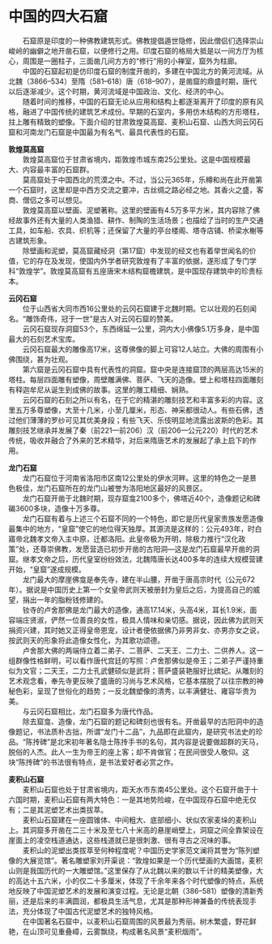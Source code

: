 # 中国的四大石窟  

&emsp;&emsp;石窟原是印度的一种佛教建筑形式。佛教提倡遁世隐修，因此僧侣们选择崇山峻岭的幽僻之地开凿石窟，以便修行之用。印度石窟的格局大抵是以一间方厅为核心，周围是一圈柱子，三面凿几间方方的“修行”用的小禅室，窟外为柱廊。  
&emsp;&emsp;中国的石窟起初是仿印度石窟的制度开凿的，多建在中国北方的黄河流域。从北魏（3866–534）至隋（581–618）唐（618–907），是凿窟的鼎盛时期，唐代以后逐渐减少。这个时期，黄河流域是中国政治、文化、经济的中心。  
&emsp;&emsp;随着时间的推移，中国的石窟无论从应用和结构上都逐渐离开了印度的原有风格，融进了中国传统的建筑艺术成份。早期的石室内，多用仿木结构的方形塔柱，拄上雕有精致的塑像。下面介绍的甘肃敦煌莫高窟、麦积山石窟、山西大同云冈石窟和河南龙门石窟是中国最为有名气、最具代表性的石窟。  

**敦煌莫高窟**  
&emsp;&emsp;敦煌莫高窟位于甘肃省境内，距敦煌市城东南25公里处。这是中国规模最大、内容最丰富的石窟群。  
&emsp;&emsp;莫高窟处于中国西北的荒漠之中。不过，当公元365年，乐樽和尚在此开凿第一个石窟时，这里却是中西方交流之要冲，古丝绸之路必经之地。其香火之盛，客商、僧侣之多可以想见。  
&emsp;&emsp;敦煌莫高窟以壁画、泥塑著称。这里的壁画有4.5万多平方米，其内容除了佛经故事外还有大量的人类渔猎、耕作、制陶的生活场景；也描绘了当时的生产交通工具，如车船、农具、织机等；还保留了大量的亭台楼阁、塔寺店铺、桥梁水榭等古建筑形象。  
&emsp;&emsp;除壁画和泥塑，莫高窟藏经洞（第17窟）中发现的经文也有着举世闻名的价值，它的存在及发现，使国内外学者研究敦煌有了丰富的依据，遂形成了专门学科“敦煌学”。敦煌莫高窟有五座唐宋木结构窟檐建筑，是中国现存建筑中的珍贵标本。  

**云冈石窟**  
&emsp;&emsp;位于山西省大同市西16公里处的云冈石窟建于北魏时期。它以壮观的石刻闻名。“雕饰奇伟，冠于一世”是古人对云冈石窟的赞美。  
&emsp;&emsp;云冈石窟现存洞窟53个，东西绵延一公里，洞内大小佛像5.1万多身，是中国最大的石刻艺术宝库。  
&emsp;&emsp;云冈石窟最大的雕像高17米，这尊佛像的脚上可容12人站立。大佛的周围有小佛围绕，甚为壮观。  
&emsp;&emsp;第六窟是云冈石窟中具有代表性的洞窟。窟中央是连接窟顶的两层高达15米的塔柱。每层四面雕有塑像，周壁雕满佛、菩萨、飞天的造像。壁上和塔柱四面雕刻有释迦牟尼从诞生到成佛的故事。这里的雕工精细、娴熟。  
&emsp;&emsp;云冈石窟的石刻之所以有名，在于它的精湛的雕刻技艺和丰富多彩的内容。这里五万多尊塑像，大至十几米，小至几厘米，形态、神采都很动人。有些石佛，透过他们薄薄的罗纱可见其优美身段；有些飞天、乐伎明显地流露出波斯的色彩。其雕刻技艺继承并发展了秦（前221—前206）汉（前206—公元220）时代的艺术传统，吸收并融合了外来的艺术精华，对后来隋唐艺术的发展起了承上启下的作用。  

**龙门石窟**  
&emsp;&emsp;龙门石窟位于河南省洛阳市区南12公里处的伊水河畔。这里的特色之一是景色极佳，龙门石窟所在的龙门山被誉为洛阳地区最好的风景区。  
&emsp;&emsp;龙门石窟开凿于北魏时期，现存窟龛2100多个，佛塔近40个，造像题记和碑碣3600多块，造像十万多尊。  
&emsp;&emsp;龙门石窟有着与上述三个石窟不同的一个特色，即它是历代皇家贵族发愿造像最集中的地方，“皇窟”使它的地位得天独厚。其源流是这样的：公元493年，时白寤帝北魏孝文帝入主中原，迁都洛阳。此皇帝极为开明，除极力推行“汉化政策”处，还尊崇佛教，发愿营造已初步开凿的古阳洞—这是龙门石窟最早开凿的洞窟。继孝文帝之后，历代皇室纷纷效法，北魏隋唐长达400多年的连续大规模营建开始，“皇窟”遂成规模。  
&emsp;&emsp;龙门最大的摩崖佛龛是奉先寺，建在半山腰，开凿于唐高宗时代（公元672年）。据说是中国历史上第一个女皇帝武则天被册封为皇后之后，为提高自己的威望，捐出一年的脂粉钱修建的。  
&emsp;&emsp;钕寺的卢舍那佛是龙门最大的造像，通高17.14米，头高4米，耳长1.9米，面容端庄贤淑，俨然一位善良的女性，极具人情味和亲切感。据说，因此佛为武则天捐资兴建，其时她又正得皇帝恩宠，设计者便依据佛乃非男非女、亦男亦女之说，按武则天的形象将此造像女性化，为其歌功颂德。  
&emsp;&emsp;卢舍那大佛的两端侍立着二弟子、二菩萨、二天王、二力士、二供养人。这一组群像性格鲜明，可以看作唐代宫廷的写照：卢舍那佛似是帝王；二弟子严谨持重似为文官；二天王，二力士孔武健硕似是武将；菩萨盛装艳服好比嫔妃。从雕刻的艺术观念看，奉先寺更反映了盛唐的习尚与艺术风格，它基本摆脱了以往宗教的神秘色彩，呈现了世俗化的趋势；一反北魏塑像的清秀，以丰满健壮、雍容华贵为美。  
&emsp;&emsp;与云冈石窟相比，龙门石窟多为唐代作品。  
&emsp;&emsp;除去窟龛、造像，龙门石窟的题记和碑刻也很有名。开凿最早的古阳洞中的造像题记，书法质朴古拙，所谓“龙门十二品”，九品即在此窟内，是研究书法史的珍品。“陈抟碑”是北宋初年著名隐士陈抟手书的名句，其内容是说要做超群的天马，脱俗的人杰。此人一生为帝王的座上客；却不肯做官；在民间很受人敬仰。这块“陈抟碑”的书法很有特点，是书法爱好者必赏之作。  

**麦积山石窟**  
&emsp;&emsp;麦积山石窟也处于甘肃省境内，距天水市东南45公里处。这个石窟开凿于十六国时期，麦积山石窟有两大特色：一是其地势险峻，在中国现存石窟中绝无仅有；二是其泥塑艺术出类拔萃。  
&emsp;&emsp;麦积山石窟建在一座圆锥体、中间粗大、底部细小、状似农家麦垛的麦积山上。其洞窟多开凿在二三十米及至七八十米高的悬崖峭壁上，洞窟之间全靠架设在崖面上的凌空栈道通达，这些栈道就已是很刺激、很有寻古之况味的事。  
&emsp;&emsp;麦积山的泥塑出类拔萃至何种程度呢？中国历史学家范文澜将其誉为“陈列塑像的大展览馆”。著名雕塑家刘开渠说：“敦煌如果是一个历代壁画的大画馆，麦积山则是我国历代的一大雕塑馆。”这里保存了从北魏以来的数以千计的精美塑像，大的高达十五六米，小的仅二十多厘米，体现了千余年来各个时代塑像的特点，系统地反映了中国泥塑艺术的发展和演变过程。无论是北朝（386–581）塑像的清新秀丽，还是后来的丰满圆润，都极具生活气息，尤其是那种形神兼备的传统表现手法，充分体现了中国古代泥塑艺术的独特风格。  
&emsp;&emsp;在中国著名石窟中，以麦积山石窟周围的风景最为秀丽。树木繁盛，野花鲜艳，在山顶可见重叠嶂，云雾飘绕，构成著名风景“麦积烟雨”。  
<!-- Last processed: 2025-07-22 03:44:31 -->

